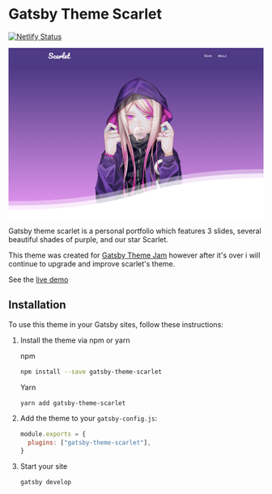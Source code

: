 # Gatsby Theme Scarlet

[![Netlify Status](https://api.netlify.com/api/v1/badges/977f7853-ebdf-4382-adde-d669c42e082b/deploy-status)](https://app.netlify.com/sites/gatsby-theme-scarlet/deploys)

![ScarletPreview](https://github.com/ARXChrono/gatsby-theme-scarlet/blob/master/screenshot.png)

Gatsby theme scarlet is a personal portfolio which features 3 slides, several beautiful shades of purple, and our star Scarlet.

This theme was created for [Gatsby Theme Jam](https://themejam.gatsbyjs.org) however after it's over i will continue to upgrade and improve scarlet's theme.

See the [live demo](https://gatsby-theme-scarlet.netlify.com/)

## Installation

To use this theme in your Gatsby sites, follow these instructions:

1.  Install the theme via npm or yarn

    npm

    ```sh
    npm install --save gatsby-theme-scarlet
    ```

    Yarn

    ```
    yarn add gatsby-theme-scarlet
    ```

2.  Add the theme to your `gatsby-config.js`:

    ```js
    module.exports = {
      plugins: ["gatsby-theme-scarlet"],
    }
    ```

3.  Start your site
    ```sh
    gatsby develop
    ```
